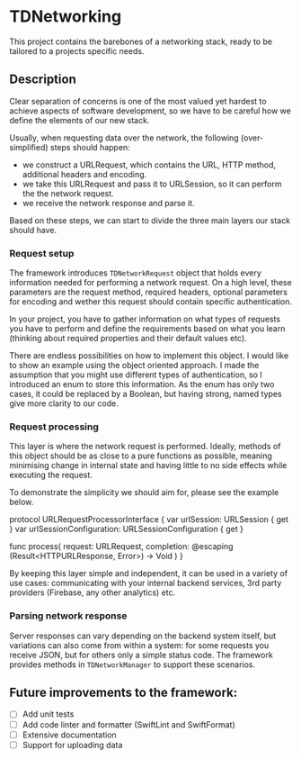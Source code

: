 # TDNetworking

This project contains the barebones of a networking stack, ready to be tailored to a projects specific needs.


## Description
Clear separation of concerns is one of the most valued yet hardest to achieve aspects of software development, so we have to be careful how we define the elements of our new stack.

Usually, when requesting data over the network, the following (over-simplified) steps should happen:

- we construct a URLRequest, which contains the URL, HTTP method, additional headers and encoding.
- we take this URLRequest and pass it to URLSession, so it can perform the the network request.
- we receive the network response and parse it.

Based on these steps, we can start to divide the three main layers our stack should have.

### Request setup

The framework introduces `TDNetworkRequest` object that holds every information needed for performing a network request. On a high level, these parameters are the request method, required headers, optional parameters for encoding and wether this request should contain specific authentication. 

In your project, you have to gather information on what types of requests you have to perform and define the requirements based on what you learn (thinking about required properties and their default values etc). 

There are endless possibilities on how to implement this object. I would like to show an example using the object oriented approach. I made the assumption that you might use different types of authentication, so I introduced an enum to store this information. As the enum has only two cases, it could be replaced by a Boolean, but having strong, named types give more clarity to our code.


### Request processing

This layer is where the network request is performed. Ideally, methods of this object should be as close to a pure functions as possible, meaning minimising change in internal state and having little to no side effects while executing the request.

To demonstrate the simplicity we should aim for, please see the example below.

protocol URLRequestProcessorInterface {
  var urlSession: URLSession { get }
  var urlSessionConfiguration: URLSessionConfiguration { get }

  func process(
    request: URLRequest,
    completion: @escaping (Result<HTTPURLResponse, Error>) -> Void
  )
}

By keeping this layer simple and independent, it can be used in a variety of use cases: communicating with your internal backend services, 3rd party providers (Firebase, any other analytics) etc.

### Parsing network response

Server responses can vary depending on the backend system itself, but variations can also come from within a system: for some requests you receive JSON, but for others only a simple status code. The framework provides methods in `TDNetworkManager` to support these scenarios.

## Future improvements to the framework:
- [ ] Add unit tests
- [ ] Add code linter and formatter (SwiftLint and SwiftFormat)
- [ ] Extensive documentation
- [ ] Support for uploading data
